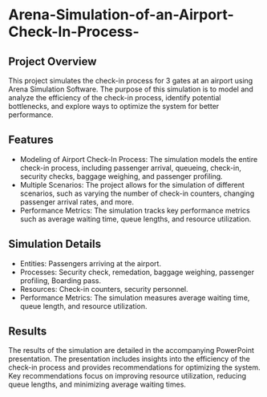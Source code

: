 # Arena-Simulation-of-an-Airport-Check-In-Process-
## Project Overview
This project simulates the check-in process for 3 gates at an airport using Arena Simulation Software. The purpose of this simulation is to model and analyze the efficiency of the check-in process, identify potential bottlenecks, and explore ways to optimize the system for better performance.
## Features
* Modeling of Airport Check-In Process: The simulation models the entire check-in process, including passenger arrival, queueing, check-in, security checks, baggage weighing, and passenger profiling.
* Multiple Scenarios: The project allows for the simulation of different scenarios, such as varying the number of check-in counters, changing passenger arrival rates, and more.
* Performance Metrics: The simulation tracks key performance metrics such as average waiting time, queue lengths, and resource utilization.
## Simulation Details
* Entities: Passengers arriving at the airport.
* Processes: Security check, remedation, baggage weighing, passenger profiling, Boarding pass.
* Resources: Check-in counters, security personnel.
* Performance Metrics: The simulation measures average waiting time, queue length, and resource utilization.
## Results
The results of the simulation are detailed in the accompanying PowerPoint presentation. The presentation includes insights into the efficiency of the check-in process and provides recommendations for optimizing the system. Key recommendations focus on improving resource utilization, reducing queue lengths, and minimizing average waiting times.

